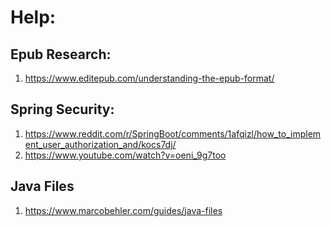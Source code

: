 # Help:

## Epub Research:
1. https://www.editepub.com/understanding-the-epub-format/

## Spring Security:
1. https://www.reddit.com/r/SpringBoot/comments/1afqizl/how_to_implement_user_authorization_and/kocs7dj/
2. https://www.youtube.com/watch?v=oeni_9g7too

## Java Files
1. https://www.marcobehler.com/guides/java-files